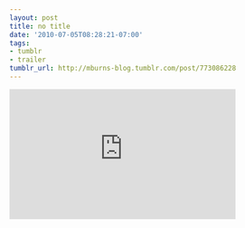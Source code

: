 ```yaml
---
layout: post
title: no title
date: '2010-07-05T08:28:21-07:00'
tags:
- tumblr
- trailer
tumblr_url: http://mburns-blog.tumblr.com/post/773086228
---
```

<iframe frameborder="0" width="400" height="230" src="https://www.dailymotion.com/embed/video/xcm4gu" allowfullscreen></iframe>

